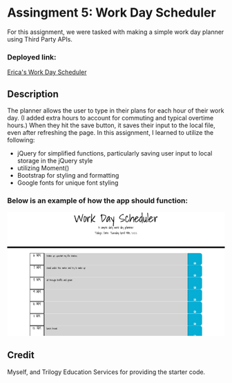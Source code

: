 # Assingment 5: Work Day Scheduler

For this assignment, we were tasked with making a simple work day planner using Third Party APIs.

### Deployed link:

[Erica's Work Day Scheduler](https://ericabreig.github.io/hw-5-scheduler/)

## Description

The planner allows the user to type in their plans for each hour of their work day.
(I added extra hours to account for commuting and typical overtime hours.)
When they hit the save button, it saves their input to the local file, even after refreshing the page.
In this assignment, I learned to utilize the following:

- jQuery for simplified functions, particularly saving user input to local storage in the jQuery style
- utilizing Moment()
- Bootstrap for styling and formatting
- Google fonts for unique font styling

### Below is an example of how the app should function:

![A user clicks on slots on the color-coded calendar, types something in a text area and saves the input.](./assets/images/dailyworkplanner.gif)

## Credit

Myself, and Trilogy Education Services for providing the starter code.

